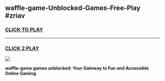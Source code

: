 
## waffle-game-Unblocked-Games-Free-Play #zriav
<h3>
<a href="https://us.freeplayer.one?title=waffle-game&ref=9M">CLICK TO PLAY</a></h3>
<hr>

<h3>
<a href="https://us.freeplayer.one?title=waffle-game&ref=9M">CLICK 2 PLAY</a>
  
</h3>

<a href="https://us.freeplayer.one?title=waffle-game&ref=9M"><img src="https://clearcache.store/games.png"></a>


**waffle-game games unblocked: Your Gateway to Fun and Accessible Online Gaming**

